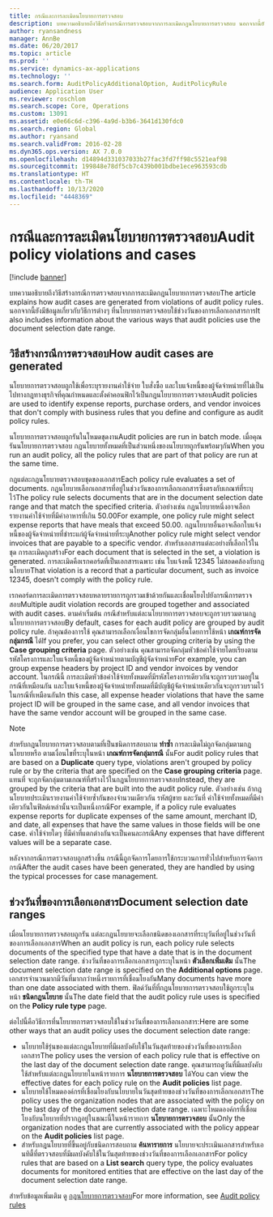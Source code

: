 ```yaml
---
title: กรณีและการละเมิดนโยบายการตรวจสอบ
description: บทความอธิบายถึงวิธีสร้างกรณีการตรวจสอบจากการละเมิดกฎนโยบายการตรวจสอบ นอกจากนี้ยังมีข้อมูลเกี่ยวกับวิธีการต่างๆ ที่นโยบายการตรวจสอบใช้ช่วงวันของการเลือกเอกสารการ
author: ryansandness
manager: AnnBe
ms.date: 06/20/2017
ms.topic: article
ms.prod: ''
ms.service: dynamics-ax-applications
ms.technology: ''
ms.search.form: AuditPolicyAdditionalOption, AuditPolicyRule
audience: Application User
ms.reviewer: roschlom
ms.search.scope: Core, Operations
ms.custom: 13091
ms.assetid: e0e66c6d-c396-4a9d-b3b6-3641d130fdc0
ms.search.region: Global
ms.author: ryansand
ms.search.validFrom: 2016-02-28
ms.dyn365.ops.version: AX 7.0.0
ms.openlocfilehash: d14894d331037033b27fac3fd7ff98c5521eaf98
ms.sourcegitcommit: 199848e78df5cb7c439b001bdbe1ece963593cdb
ms.translationtype: HT
ms.contentlocale: th-TH
ms.lasthandoff: 10/13/2020
ms.locfileid: "4448369"
---
```

# <a name="audit-policy-violations-and-cases"></a><span data-ttu-id="c92a6-104">กรณีและการละเมิดนโยบายการตรวจสอบ</span><span class="sxs-lookup"><span data-stu-id="c92a6-104">Audit policy violations and cases</span></span>

[!include [banner](../includes/banner.md)]

<span data-ttu-id="c92a6-105">บทความอธิบายถึงวิธีสร้างกรณีการตรวจสอบจากการละเมิดกฎนโยบายการตรวจสอบ</span><span class="sxs-lookup"><span data-stu-id="c92a6-105">The article explains how audit cases are generated from violations of audit policy rules.</span></span> <span data-ttu-id="c92a6-106">นอกจากนี้ยังมีข้อมูลเกี่ยวกับวิธีการต่างๆ ที่นโยบายการตรวจสอบใช้ช่วงวันของการเลือกเอกสารการ</span><span class="sxs-lookup"><span data-stu-id="c92a6-106">It also includes information about the various ways that audit policies use the document selection date range.</span></span>

<a name="how-audit-cases-are-generated"></a><span data-ttu-id="c92a6-107">วิธีสร้างกรณีการตรวจสอบ</span><span class="sxs-lookup"><span data-stu-id="c92a6-107">How audit cases are generated</span></span>
-----------------------------

<span data-ttu-id="c92a6-108">นโยบายการตรวจสอบถูกใช้เพื่อระบุรายงานค่าใช้จ่าย ใบสั่งซื้อ และใบแจ้งหนี้ของผู้จัดจำหน่ายที่ไม่เป็นไปทางกฎทางธุรกิจที่คุณกำหนดและตั้งค่าคอนฟิกไว้เป็นกฎนโยบายการตรวจสอบ</span><span class="sxs-lookup"><span data-stu-id="c92a6-108">Audit policies are used to identify expense reports, purchase orders, and vendor invoices that don't comply with business rules that you define and configure as audit policy rules.</span></span> 

<span data-ttu-id="c92a6-109">นโยบายการตรวจสอบถูกรันในโหมดชุดงาน</span><span class="sxs-lookup"><span data-stu-id="c92a6-109">Audit policies are run in batch mode.</span></span> <span data-ttu-id="c92a6-110">เมื่อคุณรันนโยบายการตรวจสอบ กฎนโยบายทั้งหมดที่เป็นส่วนหนึ่งของนโยบายถูกรันพร้อมๆกัน</span><span class="sxs-lookup"><span data-stu-id="c92a6-110">When you run an audit policy, all the policy rules that are part of that policy are run at the same time.</span></span>

<span data-ttu-id="c92a6-111">กฎแต่ละกฎนโยบายตรวจสอบชุดของเอกสาร</span><span class="sxs-lookup"><span data-stu-id="c92a6-111">Each policy rule evaluates a set of documents.</span></span> <span data-ttu-id="c92a6-112">กฎนโยบายเลือกเอกสารที่อยู่ในช่วงวันของการเลือกเอกสารซึ่งตรงกับเกณฑ์ที่ระบุไว้</span><span class="sxs-lookup"><span data-stu-id="c92a6-112">The policy rule selects documents that are in the document selection date range and that match the specified criteria.</span></span> <span data-ttu-id="c92a6-113">ตัวอย่างเช่น กฎนโยบายหนึ่งอาจเลือกรายงานค่าใช้จ่ายที่มีค่าอาหารที่เกิน 50.00</span><span class="sxs-lookup"><span data-stu-id="c92a6-113">For example, one policy rule might select expense reports that have meals that exceed 50.00.</span></span> <span data-ttu-id="c92a6-114">กฎนโยบายอื่นอาจเลือกใบแจ้งหนี้ของผู้จัดจำหน่ายที่ชำระแก่ผู้จัดจำหน่ายที่ระบุ</span><span class="sxs-lookup"><span data-stu-id="c92a6-114">Another policy rule might select vendor invoices that are payable to a specific vendor.</span></span> <span data-ttu-id="c92a6-115">สำหรับเอกสารแต่ละอย่างที่เลือกไว้ในชุด การละเมิดถูกสร้าง</span><span class="sxs-lookup"><span data-stu-id="c92a6-115">For each document that is selected in the set, a violation is generated.</span></span> <span data-ttu-id="c92a6-116">การละเมิดคือเรกคอร์ดที่เป็นเอกสารเฉพาะ เช่น ใบแจ้งหนี้ 12345 ไม่สอดคล้องกับกฎนโยบาย</span><span class="sxs-lookup"><span data-stu-id="c92a6-116">That violation is a record that a particular document, such as invoice 12345, doesn't comply with the policy rule.</span></span> 

<span data-ttu-id="c92a6-117">เรกคอร์ดการละเมิดการตรวจสอบหลายรายการถูกรวมเข้าด้วยกันและเชื่อมโยงไปยังกรณีการตรวจสอบ</span><span class="sxs-lookup"><span data-stu-id="c92a6-117">Multiple audit violation records are grouped together and associated with audit cases.</span></span> <span data-ttu-id="c92a6-118">ตามค่าเริ่มต้น กรณีสำหรับแต่ละนโยบายการตรวจสอบจะถูกรวบรวมตามกฎนโยบายการตรวจสอบ</span><span class="sxs-lookup"><span data-stu-id="c92a6-118">By default, cases for each audit policy are grouped by audit policy rule.</span></span> <span data-ttu-id="c92a6-119">ถ้าคุณต้องการใช้ คุณสามารถเลือกเงื่อนไขการจัดกลุ่มอื่นโดยการใช้หน้า **เกณฑ์การจัดกลุ่มกรณี** ได้</span><span class="sxs-lookup"><span data-stu-id="c92a6-119">If you prefer, you can select other grouping criteria by using the **Case grouping criteria** page.</span></span> <span data-ttu-id="c92a6-120">ตัวอย่างเช่น คุณสามารถจัดกลุ่มหัวข้อค่าใช้จ่ายโดยเรียงตามรหัสโครงการและใบแจ้งหนี้ของผู้จัดจำหน่ายตามบัญชีผู้จัดจำหน่าย</span><span class="sxs-lookup"><span data-stu-id="c92a6-120">For example, you can group expense headers by project ID and vendor invoices by vendor account.</span></span> <span data-ttu-id="c92a6-121">ในกรณีนี้ การละเมิดหัวข้อค่าใช้จ่ายทั้งหมดที่มีรหัสโครงการเดียวกันจะถูกรวบรวมอยู่ในกรณีที่เหมือนกัน และใบแจ้งหนี้ของผู้จัดจำหน่ายทั้งหมดที่มีบัญชีผู้จัดจำหน่ายเดียวกันจะถูกรวบรวมไว้ในกรณีที่เหมือนกัน</span><span class="sxs-lookup"><span data-stu-id="c92a6-121">In this case, all expense header violations that have the same project ID will be grouped in the same case, and all vendor invoices that have the same vendor account will be grouped in the same case.</span></span> 

> [!NOTE]
> <span data-ttu-id="c92a6-122">สำหรับกฎนโยบายการตรวจสอบตามที่เป็นชนิดการสอบถาม **ทำซ้ำ** การละเมิดไม่ถูกจัดกลุ่มตามกฎนโยบายหรือ ตามเงื่อนไขที่ระบุในหน้า **เกณฑ์การจัดกลุ่มกรณี** นั้น</span><span class="sxs-lookup"><span data-stu-id="c92a6-122">For audit policy rules that are based on a **Duplicate** query type, violations aren't grouped by policy rule or by the criteria that are specified on the **Case grouping criteria** page.</span></span> <span data-ttu-id="c92a6-123">แทนที่ จะถูกจัดกลุ่มตามเกณฑ์ที่สร้างไว้ในกฎนโยบายการตรวจสอบ</span><span class="sxs-lookup"><span data-stu-id="c92a6-123">Instead, they are grouped by the criteria that are built into the audit policy rule.</span></span> <span data-ttu-id="c92a6-124">ตัวอย่างเช่น ถ้ากฎนโยบายประเมินรายงานค่าใช้จ่ายซ้ำกันของจำนวนเดียวกัน รหัสผู้ขาย และวันที่ ค่าใช้จ่ายทั้งหมดที่มีค่าเดียวกันในฟิลด์เหล่านั้นจะเป็นหนึ่งกรณี</span><span class="sxs-lookup"><span data-stu-id="c92a6-124">For example, if a policy rule evaluates expense reports for duplicate expenses of the same amount, merchant ID, and date, all expenses that have the same values in those fields will be one case.</span></span> <span data-ttu-id="c92a6-125">ค่าใช้จ่ายใดๆ ที่มีค่าที่แตกต่างกันจะเป็นคนละกรณี</span><span class="sxs-lookup"><span data-stu-id="c92a6-125">Any expenses that have different values will be a separate case.</span></span>

<span data-ttu-id="c92a6-126">หลังจากกรณีการตรวจสอบถูกสร้างขึ้น กรณีนี้ถูกจัดการโดยการใช้กระบวนการทั่วไปสำหรับการจัดการกรณี</span><span class="sxs-lookup"><span data-stu-id="c92a6-126">After the audit cases have been generated, they are handled by using the typical processes for case management.</span></span>

## <a name="document-selection-date-ranges"></a><span data-ttu-id="c92a6-127">ช่วงวันที่ของการเลือกเอกสาร</span><span class="sxs-lookup"><span data-stu-id="c92a6-127">Document selection date ranges</span></span>
<span data-ttu-id="c92a6-128">เมื่อนโยบายการตรวจสอบถูกรัน แต่ละกฎนโยบายจะเลือกชนิดของเอกสารที่ระบุวันที่อยู่ในช่วงวันที่ของการเลือกเอกสาร</span><span class="sxs-lookup"><span data-stu-id="c92a6-128">When an audit policy is run, each policy rule selects documents of the specified type that have a date that is in the document selection date range.</span></span> <span data-ttu-id="c92a6-129">ช่วงวันที่ของการเลือกเอกสารถูกระบุในหน้า **ตัวเลือกเพิ่มเติม** นั้น</span><span class="sxs-lookup"><span data-stu-id="c92a6-129">The document selection date range is specified on the **Additional options** page.</span></span> <span data-ttu-id="c92a6-130">เอกสารจำนวนมากมีวันที่มากกว่าหนึ่งรายการที่เชื่อมโยงกัน</span><span class="sxs-lookup"><span data-stu-id="c92a6-130">Many documents have more than one date associated with them.</span></span> <span data-ttu-id="c92a6-131">ฟิลด์วันที่ที่กฎนโยบายการตรวจสอบใช้ถูกระบุในหน้า **ชนิดกฏนโยบาย** นั้น</span><span class="sxs-lookup"><span data-stu-id="c92a6-131">The date field that the audit policy rule uses is specified on the **Policy rule type** page.</span></span>

<span data-ttu-id="c92a6-132">ต่อไปนี้คือวิธีการที่นโยบายการตรวจสอบใช้ในช่วงวันที่ของการเลือกเอกสาร:</span><span class="sxs-lookup"><span data-stu-id="c92a6-132">Here are some other ways that an audit policy uses the document selection date range:</span></span>

-   <span data-ttu-id="c92a6-133">นโยบายใช้รุ่นของแต่ละกฎนโยบายที่มีผลบังคับใช้ในวันสุดท้ายของช่วงวันที่ของการเลือกเอกสาร</span><span class="sxs-lookup"><span data-stu-id="c92a6-133">The policy uses the version of each policy rule that is effective on the last day of the document selection date range.</span></span> <span data-ttu-id="c92a6-134">คุณสามารถดูวันที่มีผลบังคับใช้สำหรับแต่ละกฎนโยบายในหน้ารายการ **นโยบายการตรวจสอบ** ได้</span><span class="sxs-lookup"><span data-stu-id="c92a6-134">You can view the effective dates for each policy rule on the **Audit policies** list page.</span></span>
-   <span data-ttu-id="c92a6-135">นโยบายใช้โหมดองค์กรที่เชื่อมโยงกับนโยบายในวันสุดท้ายของช่วงวันที่ของการเลือกเอกสาร</span><span class="sxs-lookup"><span data-stu-id="c92a6-135">The policy uses the organization nodes that are associated with the policy on the last day of the document selection date range.</span></span> <span data-ttu-id="c92a6-136">เฉพาะโหมดองค์กรที่เชื่อมโยงกับนโยบายที่ปรากฏอยู่ในขณะนี้ในหน้ารายการ **นโยบายการตรวจสอบ** นั้น</span><span class="sxs-lookup"><span data-stu-id="c92a6-136">Only the organization nodes that are currently associated with the policy appear on the **Audit policies** list page.</span></span>
-   <span data-ttu-id="c92a6-137">สำหรับกฎนโยบายที่ขึ้นอยู่กับชนิดการสอบถาม **ค้นหารายการ** นโยบายจะประเมินเอกสารสำหรับเอนทิตี้ที่ตรวจสอบที่มีผลบังคับใช้ในวันสุดท้ายของช่วงวันที่ของการเลือกเอกสาร</span><span class="sxs-lookup"><span data-stu-id="c92a6-137">For policy rules that are based on a **List search** query type, the policy evaluates documents for monitored entities that are effective on the last day of the document selection date range.</span></span>


<span data-ttu-id="c92a6-138">สำหรับข้อมูลเพิ่มเติม ดู [กฎนโยบายการตรวจสอบ](audit-policy-rules.md)</span><span class="sxs-lookup"><span data-stu-id="c92a6-138">For more information, see [Audit policy rules](audit-policy-rules.md)</span></span>



